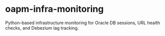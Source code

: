 # oapm-infra-monitoring
Python-based infrastructure monitoring for Oracle DB sessions, URL health checks, and Debezium lag tracking.
